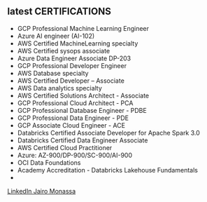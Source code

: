 latest CERTIFICATIONS
----
- GCP Professional Machine Learning Engineer
- Azure AI engineer (AI-102)
- AWS Certified MachineLearning specialty
- AWS Certified sysops associate
- Azure Data Engineer Associate DP-203
- GCP Professional Developer Engineer
- AWS Database specialty
- AWS Certified Developer – Associate
- AWS Data analytics specialty
- AWS Certified Solutions Architect - Associate
- GCP Professional Cloud Architect - PCA
- GCP Professional Database Engineer - PDBE
- GCP Professional Data Engineer - PDE
- GCP Associate Cloud Engineer - ACE 
- Databricks Certified Associate Developer for Apache Spark 3.0
- Databricks Certified Data Engineer Associate
- AWS Certified Cloud Practitioner
- Azure: AZ-900/DP-900/SC-900/AI-900
- OCI Data Foundations
- Academy Accreditation - Databricks Lakehouse Fundamentals
- 
<a href="https://www.linkedin.com/in/jairomonassa/"> LinkedIn Jairo Monassa</a>
